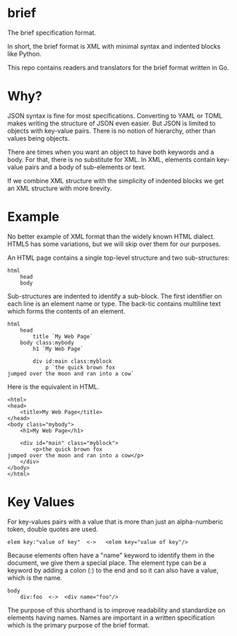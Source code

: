 # brief

The brief specification format.

In short, the brief format is XML with minimal syntax and indented blocks like Python.

This repo contains readers and translators for the brief format written in Go.

# Why?

JSON syntax is fine for most specifications.  Converting to YAML or TOML makes writing the structure of JSON even easier.  But JSON is limited to objects with key-value pairs.  There is no notion of hierarchy, other than values being objects.

There are times when you want an object to have both keywords and a body.  For that, there is no substitute for XML.  In XML, elements contain key-value pairs and a body of sub-elements or text. 

If we combine XML structure with the simplicity of indented blocks we get an XML structure with more brevity.

# Example

No better example of XML format than the widely known HTML dialect.  HTML5 has some variations, but we will skip over them for our purposes.

An HTML page contains a single top-level structure and two sub-structures:

```
html
    head
    body
```

Sub-structures are indented to identify a sub-block.  The first identifier on each line is an element name or type.  The back-tic contains multiline text which forms the contents of an element.


```
html
    head
        title `My Web Page`
    body class:mybody
        h1 `My Web Page`

        div id:main class:myblock
            p `the quick brown fox
jumped over the moon and ran into a cow`
```

Here is the equivalent in HTML.

```
<html>
<head>
    <title>My Web Page</title>
</head>
<body class="mybody">
    <h1>My Web Page</h1>

    <div id="main" class="myblock">
        <p>the quick brown fox
jumped over the moon and ran into a cow</p>
    </div>
</body>
</html>
```

# Key Values

For key-values pairs with a value that is more than just an alpha-numberic token, double quotes are used.

```
elem key:"value of key"  <->   <elem key="value of key"/>
```

Because elements often have a "name" keyword to identify them in the document, we give them a special place.  The element type can be a keyword by adding a colon (:) to the end and so it can also have a value, which is the name.

```
body
    div:foo  <->  <div name="foo"/>
```

The purpose of this shorthand is to improve readability and standardize on elements having names.  Names are important in a written specification which is the primary purpose of the brief format.

